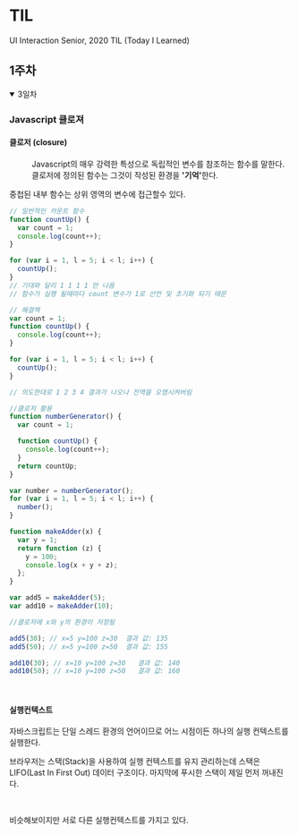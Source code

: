 # TIL

UI Interaction Senior, 2020 TIL (Today I Learned)

## 1주차

<details open>

<summary>3일차</summary>

### Javascript 클로져

<dl>
  <dt><h4>클로저 (closure)</h4><dt>
  <dd>Javascript의 매우 강력한 특성으로 독립적인 변수를 참조하는 함수를 말한다.  클로저에 정의된 함수는 그것이 작성된 환경을 <b>'기억'</b>한다.</dd>
<dl>

<p>중첩된 내부 함수는 상위 영역의 변수에 접근할수 있다.</p>

```javascript
// 일반적인 카운트 함수
function countUp() {
  var count = 1;
  console.log(count++);
}

for (var i = 1, l = 5; i < l; i++) {
  countUp();
}
// 기대와 달리 1 1 1 1 만 나옴
// 함수가 실행 될때마다 count 변수가 1로 선언 및 초기화 되기 때문

// 해결책
var count = 1;
function countUp() {
  console.log(count++);
}

for (var i = 1, l = 5; i < l; i++) {
  countUp();
}

// 의도한대로 1 2 3 4 결과가 나오나 전역을 오염시켜버림

//클로저 활용
function numberGenerator() {
  var count = 1;

  function countUp() {
    console.log(count++);
  }
  return countUp;
}

var number = numberGenerator();
for (var i = 1, l = 5; i < l; i++) {
  number();
}
```

```javascript
function makeAdder(x) {
  var y = 1;
  return function (z) {
    y = 100;
    console.log(x + y + z);
  };
}

var add5 = makeAdder(5);
var add10 = makeAdder(10);

//클로저에 x와 y의 환경이 저장됨

add5(30); // x=5 y=100 z=30  결과 값: 135
add5(50); // x=5 y=100 z=50  결과 값: 155

add10(30); // x=10 y=100 z=30   결과 값: 140
add10(50); // x=10 y=100 z=50   결과 값: 160
```

<br>

#### 실행컨텍스트

<p>자바스크립트는 단일 스레드 환경의 언어이므로 어느 시점이든 하나의 실행 컨텍스트를 실행한다.</p>
<p>브라우저는 스택(Stack)을 사용하여 실행 컨텍스트를 유지 관리하는데 스택은 LIFO(Last In First Out) 데이터 구조이다. 마지막에 푸시한 스택이 제일 먼저 꺼내진다. </p>

<br>

비슷해보이지만 서로 다른 실행컨텍스트를 가지고 있다.

</details>
